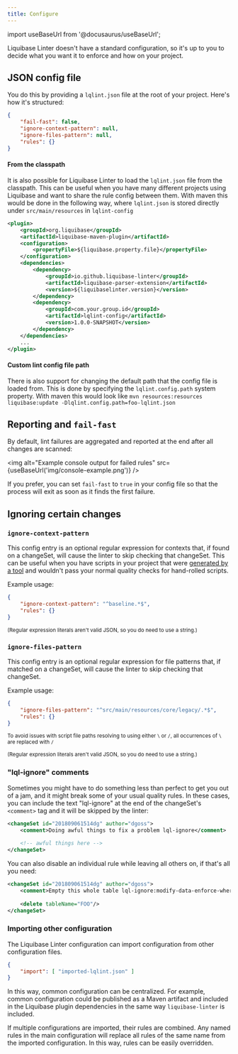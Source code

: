 ```yaml
---
title: Configure
---
```


import useBaseUrl from '@docusaurus/useBaseUrl';

Liquibase Linter doesn't have a standard configuration, so it's up to you to decide what you want it to enforce and how on your project.

## JSON config file

You do this by providing a `lqlint.json` file at the root of your project. Here's how it's structured:

```json
{
    "fail-fast": false,
    "ignore-context-pattern": null,
    "ignore-files-pattern": null,
    "rules": {}
}
```

#### From the classpath

It is also possible for Liquibase Linter to load the `lqlint.json` file from the classpath. This can be useful when you have many different
projects using Liquibase and want to share the rule config between them. With maven this would be done in the following way, 
where `lqlint.json` is stored directly under `src/main/resources` in `lqlint-config`

```xml
<plugin>
    <groupId>org.liquibase</groupId>
    <artifactId>liquibase-maven-plugin</artifactId>
    <configuration>
        <propertyFile>${liquibase.property.file}</propertyFile>
    </configuration>
    <dependencies>
        <dependency>
            <groupId>io.github.liquibase-linter</groupId>
            <artifactId>liquibase-parser-extension</artifactId>
            <version>${liquibaselinter.version}</version>
        </dependency>
        <dependency>
            <groupId>com.your.group.id</groupId>
            <artifactId>lqlint-config</artifactId>
            <version>1.0.0-SNAPSHOT</version>
        </dependency>
    </dependencies>
    ...
</plugin>
```

#### Custom lint config file path

There is also support for changing the default path that the config file is loaded from. This is done by specifying the `lqlint.config.path`
system property. With maven this would look like `mvn resources:resources liquibase:update -Dlqlint.config.path=foo-lqlint.json`

## Reporting and `fail-fast`

By default, lint failures are aggregated and reported at the end after all changes are scanned:

<img alt="Example console output for failed rules" src={useBaseUrl('img/console-example.png')} />

If you prefer, you can set `fail-fast` to `true` in your config file so that the process will exit as soon as it finds the first failure.

## Ignoring certain changes

### `ignore-context-pattern`

This config entry is an optional regular expression for contexts that, if found on a changeSet, will cause the linter to skip checking that changeSet. This can be useful when you have scripts in your project that were [generated by a tool](https://www.liquibase.org/documentation/generating_changelogs.html) and wouldn't pass your normal quality checks for hand-rolled scripts.

Example usage:

```json
{
    "ignore-context-pattern": "^baseline.*$",
    "rules": {}
}
```

<small>(Regular expression literals aren't valid JSON, so you do need to use a string.)</small>

### `ignore-files-pattern`

This config entry is an optional regular expression for file patterns that, if matched on a changeSet, will cause the linter to skip checking that changeSet.

Example usage:

```json
{
    "ignore-files-pattern": "^src/main/resources/core/legacy/.*$",
    "rules": {}
}
```
<small>To avoid issues with script file paths resolving to using either `\` or `/`, all occurrences of `\` are replaced with `/`</small>

<small>(Regular expression literals aren't valid JSON, so you do need to use a string.)</small>

### "lql-ignore" comments

Sometimes you might have to do something less than perfect to get you out of a jam, and it might break some of your usual quality rules. In these cases, you can include the text "lql-ignore" at the end of the changeSet's `<comment>` tag and it will be skipped by the linter:

```xml
<changeSet id="201809061514dg" author="dgoss">
    <comment>Doing awful things to fix a problem lql-ignore</comment>
    
    <!-- awful things here -->
</changeSet>
```

You can also disable an individual rule while leaving all others on, if that's all you need:

```xml
<changeSet id="201809061514dg" author="dgoss">
    <comment>Empty this whole table lql-ignore:modify-data-enforce-where</comment>
    
    <delete tableName="FOO"/>
</changeSet>
```

### Importing other configuration

The Liquibase Linter configuration can import configuration from other configuration files.
```json
{
    "import": [ "imported-lqlint.json" ]
}
```
In this way, common configuration can be centralized. For example, common
configuration could be published as a Maven artifact and included in the
Liquibase plugin dependencies in the same way `liquibase-linter` is included.

If multiple configurations are imported, their rules are combined. Any named
rules in the main configuration will replace all rules of the same name from
the imported configuration. In this way, rules can be easily overridden.
